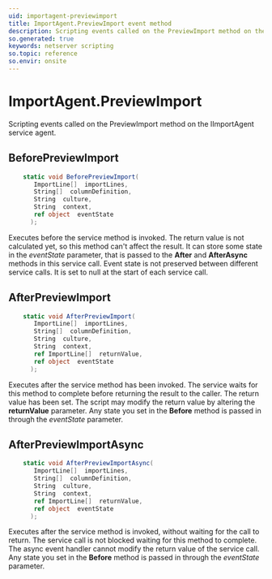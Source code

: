 ```yaml
---
uid: importagent-previewimport
title: ImportAgent.PreviewImport event method
description: Scripting events called on the PreviewImport method on the ImportAgent service agent.
so.generated: true
keywords: netserver scripting
so.topic: reference
so.envir: onsite
---
```

# ImportAgent.PreviewImport

Scripting events called on the <see cref='M:IImportAgent.PreviewImport'>PreviewImport</see> method on the <see cref='IImportAgent'>IImportAgent</see>  service agent.

## BeforePreviewImport
```cs
    static void BeforePreviewImport(
       ImportLine[]  importLines,
       String[]  columnDefinition,
       String  culture,
       String  context,
       ref object  eventState
      );
```
Executes before the service method is invoked.
The return value is not calculated yet, so this method can't affect the result.
It can store some state in the *eventState* parameter, that is passed to the **After** and **AfterAsync** methods in this service call.
Event state is not preserved between different service calls. It is set to null at the start of each service call.
## AfterPreviewImport
```cs
    static void AfterPreviewImport(
       ImportLine[]  importLines,
       String[]  columnDefinition,
       String  culture,
       String  context,
       ref ImportLine[]  returnValue,
       ref object  eventState
      );
```
Executes after the service method has been invoked. The service waits for this method to complete before returning the result to the caller.
The return value has been set. The script may modify the return value by altering the **returnValue** parameter.
Any state you set in the **Before** method is passed in through the *eventState* parameter.
## AfterPreviewImportAsync
```cs
    static void AfterPreviewImportAsync(
       ImportLine[]  importLines,
       String[]  columnDefinition,
       String  culture,
       String  context,
       ref ImportLine[]  returnValue,
       ref object  eventState
      );
```
Executes after the service method is invoked, without waiting for the call to return.
The service call is not blocked waiting for this method to complete.
The async event handler cannot modify the return value of the service call.
Any state you set in the **Before** method is passed in through the *eventState* parameter.

